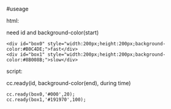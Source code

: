 #useage  

html:  

  need id and background-color(start)  
  
    <div id="box0" style="width:200px;height:200px;background-color:#B0C4DE;">fast</div>
    <div id="box1" style="width:200px;height:200px;background-color:#8B008B;">slow</div>  
    
script:  

  cc.ready(id, background-color(end), during time)  
  
    cc.ready(box0,'#000',20);
    cc.ready(box1,'#191970',100);
